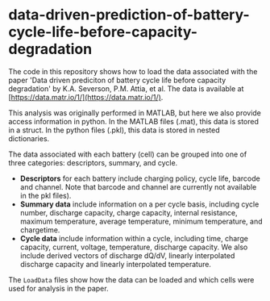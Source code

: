 # data-driven-prediction-of-battery-cycle-life-before-capacity-degradation

The code in this repository shows how to load the data associated with the paper 'Data driven prediciton of battery cycle life before capacity degradation' by K.A. Severson, P.M. Attia, et al. The data is available at [https://data.matr.io/1/](https://data.matr.io/1/).

This analysis was originally performed in MATLAB, but here we also provide access information in python. In the MATLAB files (.mat), this data is stored in a struct. In the python files (.pkl), this data is stored in nested dictionaries.

The data associated with each battery (cell) can be grouped into one of three categories: descriptors, summary, and cycle.
- **Descriptors** for each battery include charging policy, cycle life, barcode and channel. Note that barcode and channel are currently not available in the pkl files).
- **Summary data** include information on a per cycle basis, including cycle number, discharge capacity, charge capacity, internal resistance, maximum temperature, average temperature, minimum temperature, and chargetime.
- **Cycle data** include information within a cycle, including time, charge capacity, current, voltage, temperature, discharge capacity. We also include derived vectors of discharge dQ/dV, linearly interpolated discharge capacity and linearly interpolated temperature.

The `LoadData` files show how the data can be loaded and which cells were used for analysis in the paper. 
